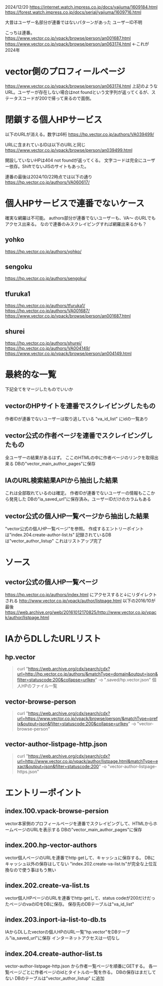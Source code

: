2024/12/20
https://internet.watch.impress.co.jp/docs/yajiuma/1609184.html
https://forest.watch.impress.co.jp/docs/serial/yajiuma/1609716.html

大昔はユーザー名部分が連番ではないパターンがあった
ユーザーID不明

こっちは連番。
https://www.vector.co.jp/vpack/browse/person/an001687.html
https://www.vector.co.jp/vpack/browse/person/an063174.html ←これが2024年

# vector側のプロフィールページ
https://www.vector.co.jp/vpack/browse/person/an063174.html
上記のようなURL。ユーザーが存在しない場合はnot foundという文字列が返ってくるが、ステータスコードが200で帰って来るので面倒。

# 閉鎖する個人HPサービス
以下のURLが消える。数字は6桁
https://hp.vector.co.jp/authors/VA039499/

URLに含まれているIDは以下のURLと同じ
https://www.vector.co.jp/vpack/browse/person/an039499.html

開設していないHPは404 not foundが返ってくる。
文字コードは完全にユーザー依存。ShiftでないJISのサイトもあった。

連番の最後は2024/10/22時点では以下の通り
https://hp.vector.co.jp/authors/VA060617/


# 個人HPサービスで連番でないケース
確実な網羅は不可能。
authors部分が連番でないユーザーも、VA～ のURLでもアクセス出来る。
なので連番のみスクレイピングすれば網羅出来るかも？
## yohko
https://hp.vector.co.jp/authors/yohko/
## sengoku
https://hp.vector.co.jp/authors/sengoku/
## tfuruka1
https://hp.vector.co.jp/authors/tfuruka1/  
https://hp.vector.co.jp/authors/VA001687/
https://www.vector.co.jp/vpack/browse/person/an001687.html
## shurei
https://hp.vector.co.jp/authors/shurei/
https://hp.vector.co.jp/authors/VA004149/
https://www.vector.co.jp/vpack/browse/person/an004149.html

# 最終的な一覧
下記全てをマージしたものでいいか

## vectorのHPサイトを連番でスクレイピングしたもの
作者IDが連番でないユーザーは取り逃している
"va_id_list" にidの一覧あり


## vector公式の作者ページを連番でスクレイピングしたもの
全ユーザーの結果があるはず。
ここのHTMLの中に作者ページのリンクを取得出来る
DBの"vector_main_author_pages"に保存

## IAのURL検索結果APIから抽出した結果
これは全部取れているのは確定。
作者IDが連番でないユーザーの情報もここから発見した
DBの"ia_saved_url"に保存済み。ユーザーIDだけのカラムもある

## vector公式の個人HP一覧ページから抽出した結果
"vector公式の個人HP一覧ページ"を参照。
作成するエントリーポイントは"index.204.create-author-list.ts"
記録されているDBは"vector_author_listup"
これはリストアップ完了

# ソース
## vector公式の個人HP一覧ページ
https://hp.vector.co.jp/authors/index.html にアクセスすると↓にリダイレクトされる
http://www.vector.co.jp/vpack/author/listpage.html
以下の2016/10が最後
https://web.archive.org/web/20161012170825/http://www.vector.co.jp/vpack/author/listpage.html

# IAからDLしたURLリスト
## hp.vector
> curl "https://web.archive.org/cdx/search/cdx?url=http://hp.vector.co.jp/authors/&matchType=domain&output=json&filter=statuscode:200&collapse=urlkey" -o ".saved/hp.vector.json"
個人HPのファイル一覧

## vector-browse-person
> curl "https://web.archive.org/cdx/search/cdx?url=https://www.vector.co.jp/vpack/browse/person/&matchType=prefix&output=json&filter=statuscode:200&collapse=urlkey" -o "vector-browse-person"

## vector-author-listpage-http.json
> curl "https://web.archive.org/cdx/search/cdx?url=http://www.vector.co.jp/vpack/author/listpage.html&matchType=exact&output=json&filter=statuscode:200" -o "vector-author-listpage-https.json"


# エントリーポイント
## index.100.vpack-browse-persion
vector本家側のプロフィールページを連番でスクレイピングして、HTMLからホームページのURLを表示する
DBの"vector_main_author_pages"に保存

## index.200.hp-vector-authors
vector個人ページのURLを連番でhttp getして、キャッシュに保存する。
DBにキャッシュ以外の保存はしてない
"index.202.create-va-list.ts"が完全な上位互換なので使う事はもう無い

## index.202.create-va-list.ts
vector個人HPページのURLを連番でhttp getして、status codeが200だけだったページのvaのIDをDBに保存。
保存先のDBテーブルは"va_id_list"

## index.203.inport-ia-list-to-db.ts
IAからDLしたvectorの個人HPのURL一覧"hp.vector"をDBテーブル"ia_saved_url"に保存
インターネットアクセスは一切なし

## index.204.create-author-list.ts
vector-author-listpage-http.json から作者一覧ページを順番にGETする。
各一覧ページごとに作者ページのidとタイトルの一覧を作る。
DBの保存はまだしてない
DBのテーブルは"vector_author_listup" に追加
